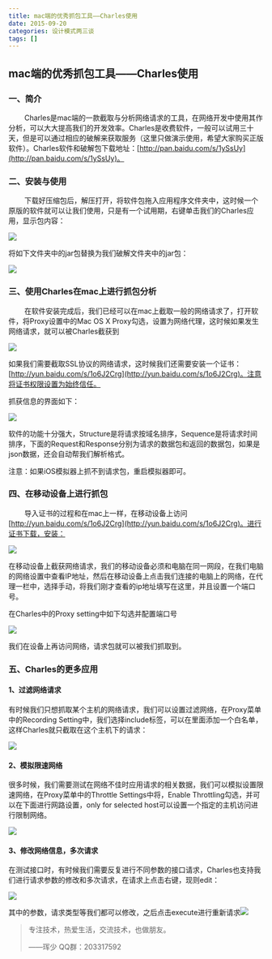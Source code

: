 ```yaml
---
title: mac端的优秀抓包工具——Charles使用
date: 2015-09-20
categories: 设计模式两三谈
tags: []
---
```

## mac端的优秀抓包工具——Charles使用

### 一、简介

        Charles是mac端的一款截取与分析网络请求的工具，在网络开发中使用其作分析，可以大大提高我们的开发效率。Charles是收费软件，一般可以试用三十天，但是可以通过相应的破解来获取服务（这里只做演示使用，希望大家购买正版软件）。Charles软件和破解包下载地址：[http://pan.baidu.com/s/1ySsUy](http://pan.baidu.com/s/1ySsUy)。

### 二、安装与使用

        下载好压缩包后，解压打开，将软件包拖入应用程序文件夹中，这时候一个原版的软件就可以让我们使用，只是有一个试用期，右键单击我们的Charles应用，显示包内容：

![](http://static.oschina.net/uploads/space/2015/0920/103424_CvAj_2340880.png)

将如下文件夹中的jar包替换为我们破解文件夹中的jar包：

![](http://static.oschina.net/uploads/space/2015/0920/103610_hP31_2340880.png)

### 三、使用Charles在mac上进行抓包分析

        在软件安装完成后，我们已经可以在mac上截取一般的网络请求了，打开软件，将Proxy设置中的Mac OS X Proxy勾选，设置为网络代理，这时候如果发生网络请求，就可以被Charles截获到

![](http://static.oschina.net/uploads/space/2015/0920/104102_FjE0_2340880.png)

如果我们需要截取SSL协议的网络请求，这时候我们还需要安装一个证书：[http://yun.baidu.com/s/1o6J2Crg](http://yun.baidu.com/s/1o6J2Crg)。注意将证书权限设置为始终信任。

抓获信息的界面如下：

![](http://static.oschina.net/uploads/space/2015/0920/104631_2Qse_2340880.png)

软件的功能十分强大，Structure是将请求按域名排序，Sequence是将请求时间排序，下面的Request和Response分别为请求的数据包和返回的数据包，如果是json数据，还会自动帮我们解析格式。

注意：如果iOS模拟器上抓不到请求包，重启模拟器即可。

### 四、在移动设备上进行抓包

        导入证书的过程和在mac上一样，在移动设备上访问[http://yun.baidu.com/s/1o6J2Crg](http://yun.baidu.com/s/1o6J2Crg)。进行证书下载，安装：

![](http://static.oschina.net/uploads/space/2015/0920/110439_MvK0_2340880.png)

在移动设备上截获网络请求，我们的移动设备必须和电脑在同一网段，在我们电脑的网络设置中查看IP地址，然后在移动设备上点击我们连接的电脑上的网络，在代理一栏中，选择手动，将我们刚才查看的ip地址填写在这里，并且设置一个端口号。

在Charles中的Proxy setting中如下勾选并配置端口号

![](http://static.oschina.net/uploads/space/2015/0920/111733_xvjF_2340880.png)

我们在设备上再访问网络，请求包就可以被我们抓取到。

### 五、Charles的更多应用

#### 1、过滤网络请求

有时候我们只想抓取某个主机的网络请求，我们可以设置过滤网络，在Proxy菜单中的Recording Setting中，我们选择include标签，可以在里面添加一个白名单，这样Charles就只截取在这个主机下的请求：

![](http://static.oschina.net/uploads/space/2015/0920/113301_ueZ3_2340880.png)

#### 2、模拟限速网络

很多时候，我们需要测试在网络不佳时应用请求的相关数据，我们可以模拟设置限速网络，在Proxy菜单中的Throttle Settings中将，Enable Throttling勾选，并可以在下面进行网路设置，only for selected host可以设置一个指定的主机访问进行限制网络。

![](http://static.oschina.net/uploads/space/2015/0920/113815_Nh5I_2340880.png)

#### 3、修改网络信息，多次请求

在测试接口时，有时候我们需要反复进行不同参数的接口请求，Charles也支持我们进行请求参数的修改和多次请求，在请求上点击右键，现则edit：

![](http://static.oschina.net/uploads/space/2015/0920/114818_HBz1_2340880.png)

其中的参数，请求类型等我们都可以修改，之后点击execute进行重新请求![](http://static.oschina.net/uploads/space/2015/0920/115000_XxUp_2340880.png)

> 专注技术，热爱生活，交流技术，也做朋友。
> 
> ——珲少 QQ群：203317592
